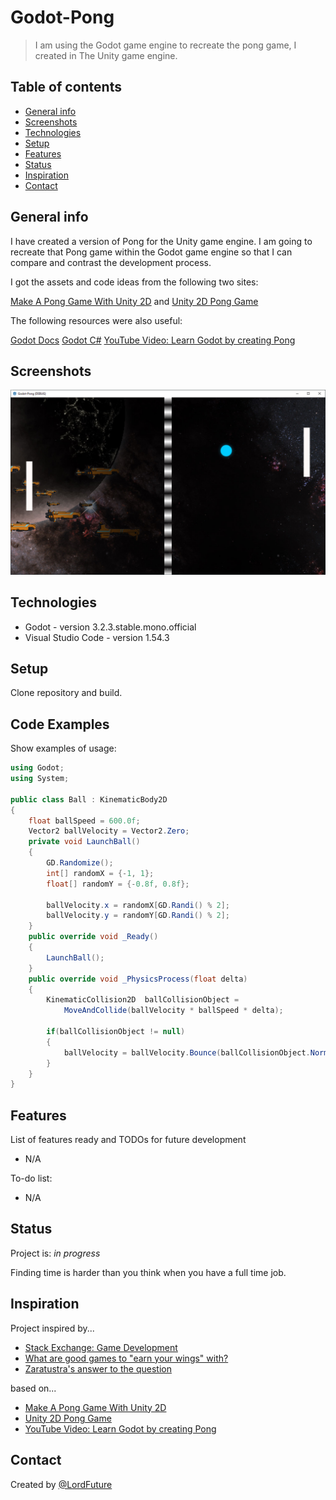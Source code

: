 # Godot-Pong
> I am using the Godot game engine to recreate the pong game, I created in The Unity game engine.

## Table of contents
* [General info](#general-info)
* [Screenshots](#screenshots)
* [Technologies](#technologies)
* [Setup](#setup)
* [Features](#features)
* [Status](#status)
* [Inspiration](#inspiration)
* [Contact](#contact)

## General info
I have created  a version of Pong for the Unity game engine. I am going to recreate that Pong game within the Godot game engine so that I can compare and contrast the development process.

I got the assets and code ideas from the following two sites: 

[Make A Pong Game With Unity 2D](https://www.awesomeinc.org/tutorials/unity-pong/ "Make A Pong Game With Unity 2D") and [Unity 2D Pong Game](https://noobtuts.com/unity/2d-pong-game "Unity 2D Pong Game")

The following resources were also useful:

[Godot Docs](https://docs.godotengine.org/en/stable/index.html "Godot Docs")
[Godot C#](https://docs.godotengine.org/en/stable/getting_started/scripting/c_sharp/index.html "Godot C#")
[YouTube Video: Learn Godot by creating Pong](https://www.youtube.com/watch?v=kr1BoEbuveI "Learn Godot by creating Pong")

## Screenshots
![Example screenshot](./Screenshots/Godot-Pong.png)

## Technologies
* Godot - version 3.2.3.stable.mono.official
* Visual Studio Code - version 1.54.3

## Setup
Clone repository and build.

## Code Examples
Show examples of usage:
```csharp
using Godot;
using System;

public class Ball : KinematicBody2D
{
    float ballSpeed = 600.0f;
    Vector2 ballVelocity = Vector2.Zero;
    private void LaunchBall()
    {
        GD.Randomize();
        int[] randomX = {-1, 1};
        float[] randomY = {-0.8f, 0.8f};

        ballVelocity.x = randomX[GD.Randi() % 2];
        ballVelocity.y = randomY[GD.Randi() % 2];
    }
    public override void _Ready()
    {
        LaunchBall();
    }
    public override void _PhysicsProcess(float delta)
    {
        KinematicCollision2D  ballCollisionObject = 
            MoveAndCollide(ballVelocity * ballSpeed * delta);
            
        if(ballCollisionObject != null)
        {
            ballVelocity = ballVelocity.Bounce(ballCollisionObject.Normal);
        }
    }
}
```

## Features
List of features ready and TODOs for future development
* N/A

To-do list:
* N/A

## Status
Project is: _in progress_

Finding time is harder than you think when you have a full time job.

## Inspiration
Project inspired by...
* [Stack Exchange: Game Development](https://gamedev.stackexchange.com/ "Stack Exchange: Game Development")
* [What are good games to "earn your wings" with?](https://gamedev.stackexchange.com/questions/854/what-are-good-games-to-earn-your-wings-with "What are good games to earn your wings with?")
* [Zaratustra's answer to the question](https://gamedev.stackexchange.com/a/945/9930 "Zaratustra's answer to the question")

based on...
* [Make A Pong Game With Unity 2D](https://www.awesomeinc.org/tutorials/unity-pong/ "Make A Pong Game With Unity 2D")
* [Unity 2D Pong Game](https://noobtuts.com/unity/2d-pong-game "Unity 2D Pong Game")
* [YouTube Video: Learn Godot by creating Pong](https://www.youtube.com/watch?v=kr1BoEbuveI "Learn Godot by creating Pong")

## Contact
Created by [@LordFuture](https://github.com/LordFuture)